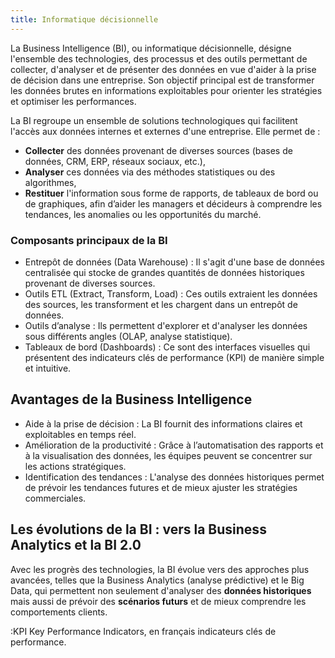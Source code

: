 ```yaml
---
title: Informatique décisionnelle
---
```


La Business Intelligence (BI), ou informatique décisionnelle, désigne l'ensemble des technologies, des processus et des outils permettant de collecter, d'analyser et de présenter des données en vue d'aider à la prise de décision dans une entreprise. Son objectif principal est de transformer les données brutes en informations exploitables pour orienter les stratégies et optimiser les performances.

La BI regroupe un ensemble de solutions technologiques qui facilitent l'accès aux données internes et externes d'une entreprise. Elle permet de :

- **Collecter** des données provenant de diverses sources (bases de données, CRM, ERP, réseaux sociaux, etc.),
- **Analyser** ces données via des méthodes statistiques ou des algorithmes,
- **Restituer** l'information sous forme de rapports, de tableaux de bord ou de graphiques, afin d’aider les managers et décideurs à comprendre les tendances, les anomalies ou les opportunités du marché.

### Composants principaux de la BI

- Entrepôt de données (Data Warehouse) : Il s'agit d'une base de données centralisée qui stocke de grandes quantités de données historiques provenant de diverses sources.
- Outils ETL (Extract, Transform, Load) : Ces outils extraient les données des sources, les transforment et les chargent dans un entrepôt de données.
- Outils d’analyse : Ils permettent d'explorer et d'analyser les données sous différents angles (OLAP, analyse statistique).
- Tableaux de bord (Dashboards) : Ce sont des interfaces visuelles qui présentent des indicateurs clés de performance (KPI) de manière simple et intuitive.

##  Avantages de la Business Intelligence

- Aide à la prise de décision : La BI fournit des informations claires et exploitables en temps réel.
- Amélioration de la productivité : Grâce à l’automatisation des rapports et à la visualisation des données, les équipes peuvent se concentrer sur les actions stratégiques.
- Identification des tendances : L'analyse des données historiques permet de prévoir les tendances futures et de mieux ajuster les stratégies commerciales.

## Les évolutions de la BI : vers la Business Analytics et la BI 2.0

Avec les progrès des technologies, la BI évolue vers des approches plus avancées, telles que la Business Analytics (analyse prédictive) et le Big Data, qui permettent non seulement d'analyser des **données historiques** mais aussi de prévoir des **scénarios futurs** et de mieux comprendre les comportements clients.

:KPI
Key Performance Indicators, en français indicateurs clés de performance.

